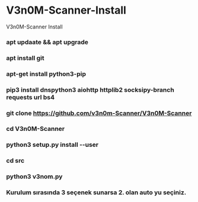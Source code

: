 # V3n0M-Scanner-Install
V3n0M-Scanner Install


### apt updaate && apt upgrade

### apt install git

### apt-get install python3-pip

### pip3 install dnspython3 aiohttp httplib2 socksipy-branch requests url bs4

### git clone https://github.com/v3n0m-Scanner/V3n0M-Scanner

### cd V3n0M-Scanner

### python3 setup.py install --user

### cd src 

### python3 v3nom.py 

### Kurulum sırasında 3 seçenek sunarsa 2. olan auto yu seçiniz.

